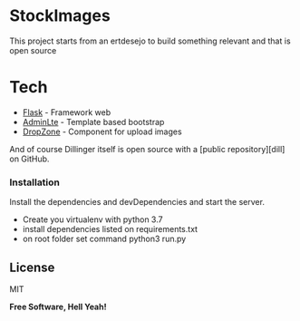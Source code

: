 # StockImages

This project starts from an ertdesejo to build something relevant and that is open source

# Tech
  - [Flask] - Framework web
  - [AdminLte] - Template based bootstrap
  - [DropZone] - Component for upload images

And of course Dillinger itself is open source with a [public repository][dill]
 on GitHub.

### Installation
Install the dependencies and devDependencies and start the server.
- Create you virtualenv with python 3.7
- install dependencies listed on requirements.txt
- on root folder set command python3 run.py

License
----

MIT


**Free Software, Hell Yeah!**

[//]: # (These are reference links used in the body of this note and get stripped out when the markdown processor does its job. There is no need to format nicely because it shouldn't be seen. Thanks SO - http://stackoverflow.com/questions/4823468/store-comments-in-markdown-syntax)


   [flask]: <http://flask.pocoo.org/>
   [AdminLte]: <https://adminlte.io/themes/AdminLTE/index2.html>
   [DropZone]: <https://www.dropzonejs.com>
